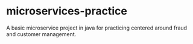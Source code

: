 # microservices-practice
A basic microservice project in java for practicing centered around fraud and customer management.
